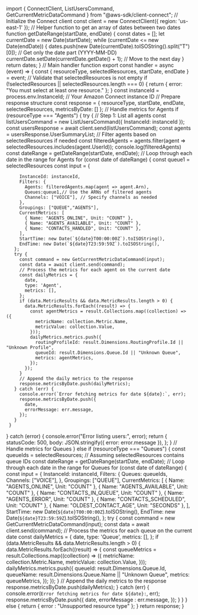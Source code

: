 import { ConnectClient, ListUsersCommand, GetCurrentMetricDataCommand } from "@aws-sdk/client-connect";
// Initialize the Connect client
const client = new ConnectClient({ region: 'us-east-1' });
// Helper function to get an array of dates between two dates
function getDateRange(startDate, endDate) {
 const dates = [];
 let currentDate = new Date(startDate);
 while (currentDate <= new Date(endDate)) {
   dates.push(new Date(currentDate).toISOString().split("T")[0]); // Get only the date part (YYYY-MM-DD)
   currentDate.setDate(currentDate.getDate() + 1); // Move to the next day
 }
 return dates;
}
// Main handler function
export const handler = async (event) => {
 const { resourceType, selectedResources, startDate, endDate } = event;
 // Validate that selectedResources is not empty
 if (!selectedResources || selectedResources.length === 0) {
   return { error: "You must select at least one resource." };
 }
 const instanceId = process.env.InstanceId; // Your Amazon Connect instance ID
 // Prepare response structure
 const response = {
   resourceType,
   startDate,
   endDate,
   selectedResources,
   metricsByDate: []
 };
 // Handle metrics for Agents
 if (resourceType === "Agents") {
   try {
     // Step 1: List all agents
     const listUsersCommand = new ListUsersCommand({ InstanceId: instanceId });
     const usersResponse = await client.send(listUsersCommand);
     const agents = usersResponse.UserSummaryList;
     // Filter agents based on selectedResources if needed
     const filteredAgents = agents.filter(agent => selectedResources.includes(agent.UserId));
     console.log(filteredAgents)
     const dateRange = getDateRange(startDate, endDate);
     // Loop through each date in the range for Agents
     for (const date of dateRange) {
      const queue1 = selectedResources
       const input = {
        
         InstanceId: instanceId,
         Filters: {
           Agents: filteredAgents.map(agent => agent.Arn),
           Queues:queue1,// Use the ARNs of filtered agents
           Channels: ["VOICE"], // Specify channels as needed
         },
         Groupings: ["QUEUE","AGENTS"], 
         CurrentMetrics: [
           { Name: "AGENTS_ONLINE", Unit: "COUNT" },
           { Name: "AGENTS_AVAILABLE", Unit: "COUNT" },
           { Name: "CONTACTS_HANDLED", Unit: "COUNT" },
         ],
         StartTime: new Date(`${date}T00:00:00Z`).toISOString(),
         EndTime: new Date(`${date}T23:59:59Z`).toISOString(),
       };
       try {
         const command = new GetCurrentMetricDataCommand(input);
         const data = await client.send(command);
         // Process the metrics for each agent on the current date
         const dailyMetrics = {
           date,
           type: 'Agent',
           metrics: [],
         };
         if (data.MetricResults && data.MetricResults.length > 0) {
           data.MetricResults.forEach((result) => {
             const agentMetrics = result.Collections.map((collection) => ({
               metricName: collection.Metric.Name,
               metricValue: collection.Value,
             }));
             dailyMetrics.metrics.push({
               routingProfileId: result.Dimensions.RoutingProfile.Id || "Unknown Profile",
               queueId: result.Dimensions.Queue.Id || "Unknown Queue",
               metrics: agentMetrics,
             });
           });
         }
         // Append the daily metrics to the response
         response.metricsByDate.push(dailyMetrics);
       } catch (err) {
         console.error(`Error fetching metrics for date ${date}:`, err);
         response.metricsByDate.push({
           date,
           errorMessage: err.message,
         });
       }
     }
   } catch (error) {
     console.error("Error listing users:", error);
     return {
       statusCode: 500,
       body: JSON.stringify({ error: error.message }),
     };
   }
 // Handle metrics for Queues
 } else if (resourceType === "Queues") {
   const queueIds = selectedResources; // Assuming selectedResources contains queue IDs
   const dateRange = getDateRange(startDate, endDate);
   // Loop through each date in the range for Queues
   for (const date of dateRange) {
     const input = {
       InstanceId: instanceId,
       Filters: {
         Queues: queueIds,
         Channels: ["VOICE"], 
       },
       Groupings: ["QUEUE"], 
       CurrentMetrics: [
         { Name: "AGENTS_ONLINE", Unit: "COUNT" },
         { Name: "AGENTS_AVAILABLE", Unit: "COUNT" },
         { Name: "CONTACTS_IN_QUEUE", Unit: "COUNT" },
         { Name: "AGENTS_ERROR", Unit: "COUNT" },
         { Name: "CONTACTS_SCHEDULED", Unit: "COUNT" },
         { Name: "OLDEST_CONTACT_AGE", Unit: "SECONDS" },
       ],
       StartTime: new Date(`${date}T00:00:00Z`).toISOString(),
       EndTime: new Date(`${date}T23:59:59Z`).toISOString(),
     };
     try {
       const command = new GetCurrentMetricDataCommand(input);
       const data = await client.send(command);
       // Process the metrics for each queue on the current date
       const dailyMetrics = {
         date,
         type: 'Queue',
         metrics: [],
       };
       if (data.MetricResults && data.MetricResults.length > 0) {
         data.MetricResults.forEach((result) => {
           const queueMetrics = result.Collections.map((collection) => ({
             metricName: collection.Metric.Name,
             metricValue: collection.Value,
           }));
           dailyMetrics.metrics.push({
             queueId: result.Dimensions.Queue.Id,
             queueName: result.Dimensions.Queue.Name || "Unknown Queue",
             metrics: queueMetrics,
           });
         });
       }
       // Append the daily metrics to the response
       response.metricsByDate.push(dailyMetrics);
     } catch (err) {
       console.error(`Error fetching metrics for date ${date}:`, err);
       response.metricsByDate.push({
         date,
         errorMessage : err.message,
       });
     }
   }
 } else {
   return { error : "Unsupported resource type" };
 }
 return response;
}
